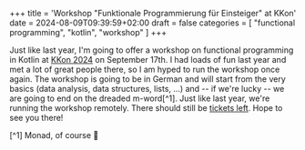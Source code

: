 +++
title = 'Workshop "Funktionale Programmierung für Einsteiger" at KKon'
date = 2024-08-09T09:39:59+02:00
draft = false
categories = [
	"functional programming",
	"kotlin",
	"workshop"
]
+++

Just like last year, I'm going to offer a workshop on functional programming in
Kotlin at [KKon
2024](https://rheinwerk-kkon.de/workshops/schneider-einstieg-funktionale-programmierung-einstieg/)
on September 17th. I had loads of fun last year and met a lot of great people
there, so I am hyped to run the workshop once again. The workshop is going to be
in German and will start from the very basics (data analysis, data structures,
lists, ...) and -- if we're lucky -- we are going to end on the dreaded
m-word[^1]. Just like last year, we're running the workshop remotely. There
should still be [tickets left](https://rheinwerk-kkon.de). Hope to see you
there!

[^1] Monad, of course 🤗

